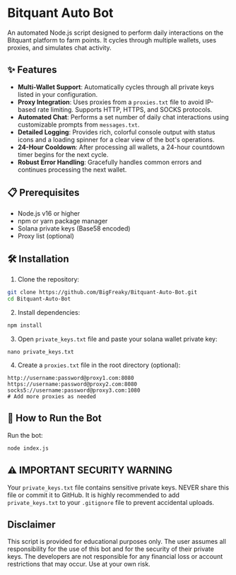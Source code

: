 # Bitquant Auto Bot

An automated Node.js script designed to perform daily interactions on the Bitquant platform to farm points. It cycles through multiple wallets, uses proxies, and simulates chat activity.

## ✨ Features

-   **Multi-Wallet Support**: Automatically cycles through all private keys listed in your configuration.
-   **Proxy Integration**: Uses proxies from a `proxies.txt` file to avoid IP-based rate limiting. Supports HTTP, HTTPS, and SOCKS protocols.
-   **Automated Chat**: Performs a set number of daily chat interactions using customizable prompts from `messages.txt`.
-   **Detailed Logging**: Provides rich, colorful console output with status icons and a loading spinner for a clear view of the bot's operations.
-   **24-Hour Cooldown**: After processing all wallets, a 24-hour countdown timer begins for the next cycle.
-   **Robust Error Handling**: Gracefully handles common errors and continues processing the next wallet.

## 📋 Prerequisites

- Node.js v16 or higher
- npm or yarn package manager
- Solana private keys (Base58 encoded)
- Proxy list (optional)

## 🛠️ Installation

1. Clone the repository:
```bash
git clone https://github.com/BigFreaky/Bitquant-Auto-Bot.git
cd Bitquant-Auto-Bot
```

2. Install dependencies:
```bash
npm install
```

3. Open `private_keys.txt` file and paste your solana wallet private key:
```env
nano private_keys.txt
```

4. Create a `proxies.txt` file in the root directory (optional):
```
http://username:password@proxy1.com:8080
https://username:password@proxy2.com:8080
socks5://username:password@proxy3.com:1080
# Add more proxies as needed
```

## 🚀 How to Run the Bot

Run the bot:
```bash
node index.js
```
## ⚠️ IMPORTANT SECURITY WARNING

Your `private_keys.txt` file contains sensitive private keys. NEVER share this file or commit it to GitHub.
It is highly recommended to add `private_keys.txt` to your `.gitignore` file to prevent accidental uploads.

## Disclaimer
This script is provided for educational purposes only. The user assumes all responsibility for the use of this bot and for the security of their private keys. The developers are not responsible for any financial loss or account restrictions that may occur. Use at your own risk.







